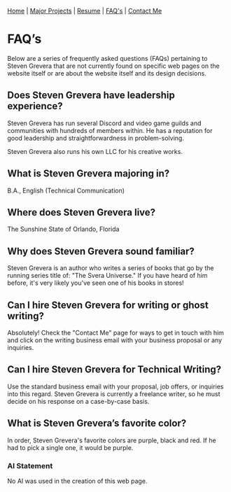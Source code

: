 [Home](home-page.md) | [Major Projects](Major_Projects.md) | [Resume](resume.md) | [FAQ's](FAQ.md) | [Contact Me](Contact_Me.md)

# FAQ’s

Below are a series of frequently asked questions (FAQs) pertaining to Steven Grevera that are not currently found on specific web pages on the website itself or are about the website itself and its design decisions.

## Does Steven Grevera have leadership experience?

Steven Grevera has run several Discord and video game guilds and communities with hundreds of members within. He has a reputation for good leadership and straightforwardness in problem-solving. 

Steven Grevera also runs his own LLC for his creative works. 

## What is Steven Grevera majoring in? 

B.A., English (Technical Communication)

## Where does Steven Grevera live? 

The Sunshine State of Orlando, Florida  

## Why does Steven Grevera sound familiar? 

Steven Grevera is an author who writes a series of books that go by the running series title of: "The Svera Universe." If you have heard of him before, it's very likely you've seen one of his books in stores!

## Can I hire Steven Grevera for writing or ghost writing? 

Absolutely! Check the "Contact Me" page for ways to get in touch with him and click on the writing business email with your business proposal or any inquiries. 

## Can I hire Steven Grevera for Technical Writing? 

Use the standard business email with your proposal, job offers, or inquiries into this regard. Steven Grevera is currently a freelance writer, so he must decide on his response on a case-by-case basis.  

## What is Steven Grevera’s favorite color? 

In order, Steven Grevera's favorite colors are purple, black and red. If he had to pick a single one, it would be purple.  

 

### AI Statement

No AI was used in the creation of this web page. 

